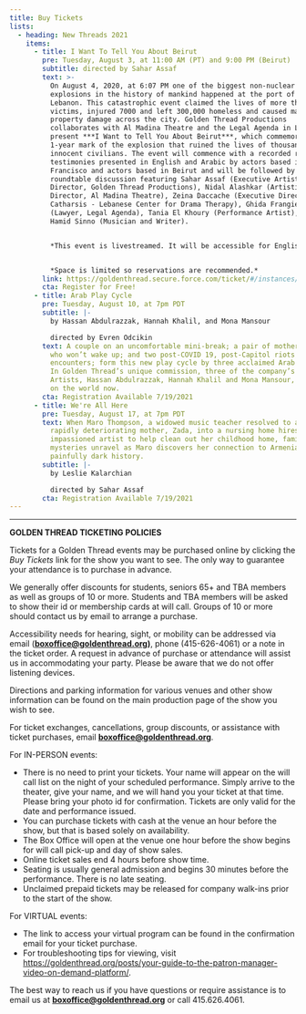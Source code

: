 ```yaml
---
title: Buy Tickets
lists:
  - heading: New Threads 2021
    items:
      - title: I Want To Tell You About Beirut
        pre: Tuesday, August 3, at 11:00 AM (PT) and 9:00 PM (Beirut)
        subtitle: directed by Sahar Assaf
        text: >-
          On August 4, 2020, at 6:07 PM one of the biggest non-nuclear
          explosions in the history of mankind happened at the port of Beirut,
          Lebanon. This catastrophic event claimed the lives of more than 200
          victims, injured 7000 and left 300,000 homeless and caused massive
          property damage across the city. Golden Thread Productions
          collaborates with Al Madina Theatre and the Legal Agenda in Lebanon to
          present ***I Want to Tell You About Beirut***, which commemorates the
          1-year mark of the explosion that ruined the lives of thousands of
          innocent civilians. The event will commence with a recorded reading of
          testimonies presented in English and Arabic by actors based in San
          Francisco and actors based in Beirut and will be followed by a live
          roundtable discussion featuring Sahar Assaf (Executive Artistic
          Director, Golden Thread Productions), Nidal Alashkar (Artistic
          Director, Al Madina Theatre), Zeina Daccache (Executive Director,
          Catharsis - Lebanese Center for Drama Therapy), Ghida Frangieh
          (Lawyer, Legal Agenda), Tania El Khoury (Performance Artist), and
          Hamid Sinno (Musician and Writer).


          *This event is livestreamed. It will be accessible for English and Arabic speaking audiences and will last for approximately 90 minutes.*


          *Space is limited so reservations are recommended.*
        link: https://goldenthread.secure.force.com/ticket/#/instances/a0F3Z00000rP1F9UAK
        cta: Register for Free!
      - title: Arab Play Cycle
        pre: Tuesday, August 10, at 7pm PDT
        subtitle: |-
          by Hassan Abdulrazzak, Hannah Khalil, and Mona Mansour

          directed by Evren Odcikin
        text: A couple on an uncomfortable mini-break; a pair of mothers with a child
          who won’t wake up; and two post-COVID 19, post-Capitol riots
          encounters; form this new play cycle by three acclaimed Arab writers.
          In Golden Thread’s unique commission, three of the company’s Resident
          Artists, Hassan Abdulrazzak, Hannah Khalil and Mona Mansour, reflect
          on the world now.
        cta: Registration Available 7/19/2021
      - title: We're All Here
        pre: Tuesday, August 17, at 7pm PDT
        text: When Maro Thompson, a widowed music teacher resolved to admitting her
          rapidly deteriorating mother, Zada, into a nursing home hires an
          impassioned artist to help clean out her childhood home, family
          mysteries unravel as Maro discovers her connection to Armenia’s
          painfully dark history.
        subtitle: |-
          by Leslie Kalarchian

          directed by Sahar Assaf
        cta: Registration Available 7/19/2021
---
```

- - -

**GOLDEN THREAD TICKETING POLICIES**

Tickets for a Golden Thread events may be purchased online by clicking the *Buy Tickets* link for the show you want to see. The only way to guarantee your attendance is to purchase in advance.

We generally offer discounts for students, seniors 65+ and TBA members as well as groups of 10 or more. Students and TBA members will be asked to show their id or membership cards at will call. Groups of 10 or more should contact us by email to arrange a purchase.

Accessibility needs for hearing, sight, or mobility can be addressed via email (**[boxoffice@goldenthread.org](mailto:boxoffice@goldenthread.org))**, phone (415-626-4061) or a note in the ticket order. A request in advance of purchase or attendance will assist us in accommodating your party. Please be aware that we do not offer listening devices.

Directions and parking information for various venues and other show information can be found on the main production page of the show you wish to see.

For ticket exchanges, cancellations, group discounts, or assistance with ticket purchases, email **[boxoffice@goldenthread.org](mailto:boxoffice@goldenthread.org)**.

For IN-PERSON events:

* There is no need to print your tickets. Your name will appear on the will call list on the night of your scheduled performance. Simply arrive to the theater, give your name, and we will hand you your ticket at that time. Please bring your photo id for confirmation. Tickets are only valid for the date and performance issued.
* You can purchase tickets with cash at the venue an hour before the show, but that is based solely on availability.
* The Box Office will open at the venue one hour before the show begins for will call pick-up and day of show sales.
* Online ticket sales end 4 hours before show time.
* Seating is usually general admission and begins 30 minutes before the performance. There is no late seating.
* Unclaimed prepaid tickets may be released for company walk-ins prior to the start of the show.

For VIRTUAL events:

* The link to access your virtual program can be found in the confirmation email for your ticket purchase.
* For troubleshooting tips for viewing, visit https://goldenthread.org/posts/your-guide-to-the-patron-manager-video-on-demand-platform/.

The best way to reach us if you have questions or require assistance is to email us at **[boxoffice@goldenthread.org](mailto:boxoffice@goldenthread.org)** or call 415.626.4061.